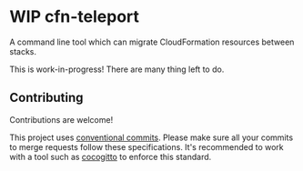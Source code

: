 # WIP cfn-teleport

A command line tool which can migrate CloudFormation resources between stacks.

This is work-in-progress! There are many thing left to do.

## Contributing

Contributions are welcome!

This project uses [conventional commits](https://www.conventionalcommits.org/). Please make sure all your commits to merge requests follow these specifications. It's recommended to work with a tool such as [cocogitto](https://github.com/cocogitto/cocogitto) to enforce this standard.
